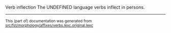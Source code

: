 Verb inflection
The UNDEFINED language verbs inflect in persons.

* * *

<small>This (part of) documentation was generated from [src/fst/morphology/affixes/verbs.lexc.original.lexc](https://github.com/giellalt/lang-moh/blob/main/src/fst/morphology/affixes/verbs.lexc.original.lexc)</small>
